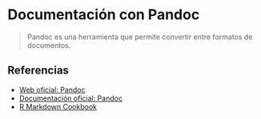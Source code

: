 # Documentación con Pandoc

> Pandoc es una herramienta que permite convertir entre formatos de documentos.

## Referencias

* [Web oficial: Pandoc](https://pandoc.org/)
* [Documentación oficial: Pandoc](https://pandoc.org/getting-started.html)
* [R Markdown Cookbook](https://bookdown.org/yihui/rmarkdown-cookbook/)
